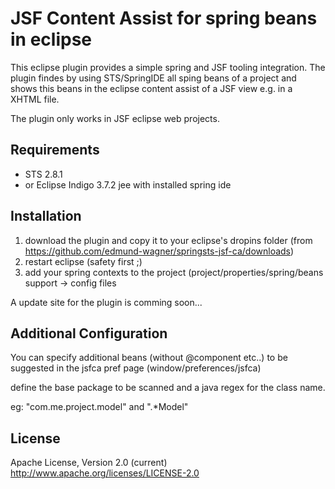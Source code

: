 # JSF Content Assist for spring beans in eclipse

This eclipse plugin provides a simple spring and JSF tooling integration. 
The plugin findes by using STS/SpringIDE all sping beans of a project and shows this beans
in the eclipse content assist of a JSF view e.g. in a XHTML file.  

The plugin only works in JSF eclipse web projects.

## Requirements

 - STS 2.8.1
 - or Eclipse Indigo 3.7.2 jee with installed spring ide

## Installation

 1. download the plugin and copy it to your eclipse's dropins folder 
    (from https://github.com/edmund-wagner/springsts-jsf-ca/downloads)
 2. restart eclipse (safety first ;)
 3. add your spring contexts to the project (project/properties/spring/beans support -> config files

A update site for the plugin is comming soon... 

## Additional Configuration

You can specify additional beans (without @component etc..) to be suggested in the jsfca pref page (window/preferences/jsfca)

define the base package to be scanned and a java regex for the class name.

eg:  "com.me.project.model" and  ".*Model"

## License

Apache License, Version 2.0 (current)
http://www.apache.org/licenses/LICENSE-2.0
